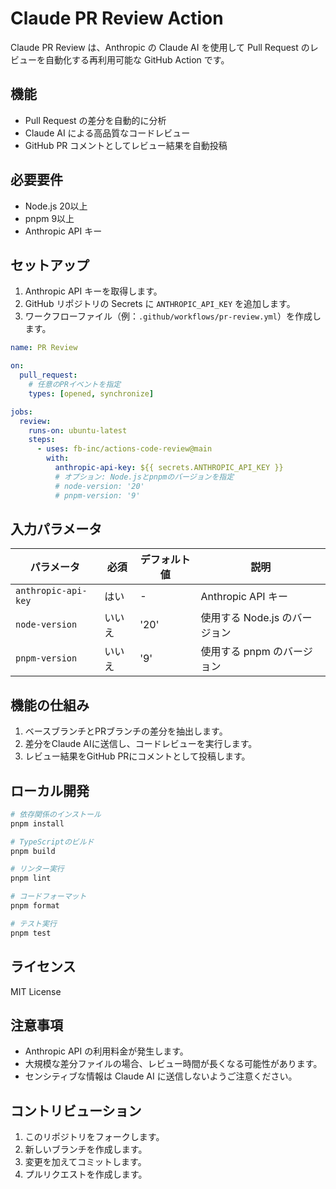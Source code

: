 # Claude PR Review Action

Claude PR Review は、Anthropic の Claude AI を使用して Pull Request のレビューを自動化する再利用可能な GitHub Action です。

## 機能

- Pull Request の差分を自動的に分析
- Claude AI による高品質なコードレビュー
- GitHub PR コメントとしてレビュー結果を自動投稿

## 必要要件

- Node.js 20以上
- pnpm 9以上
- Anthropic API キー

## セットアップ

1. Anthropic API キーを取得します。
2. GitHub リポジトリの Secrets に `ANTHROPIC_API_KEY` を追加します。
3. ワークフローファイル（例：`.github/workflows/pr-review.yml`）を作成します。

```yaml
name: PR Review

on:
  pull_request:
    # 任意のPRイベントを指定
    types: [opened, synchronize]

jobs:
  review:
    runs-on: ubuntu-latest
    steps:
      - uses: fb-inc/actions-code-review@main
        with:
          anthropic-api-key: ${{ secrets.ANTHROPIC_API_KEY }}
          # オプション: Node.jsとpnpmのバージョンを指定
          # node-version: '20'
          # pnpm-version: '9'
```

## 入力パラメータ

| パラメータ | 必須 | デフォルト値 | 説明 |
|------------|------|--------------|------|
| `anthropic-api-key` | はい | - | Anthropic API キー |
| `node-version` | いいえ | '20' | 使用する Node.js のバージョン |
| `pnpm-version` | いいえ | '9' | 使用する pnpm のバージョン |

## 機能の仕組み

1. ベースブランチとPRブランチの差分を抽出します。
2. 差分をClaude AIに送信し、コードレビューを実行します。
3. レビュー結果をGitHub PRにコメントとして投稿します。

## ローカル開発

```bash
# 依存関係のインストール
pnpm install

# TypeScriptのビルド
pnpm build

# リンター実行
pnpm lint

# コードフォーマット
pnpm format

# テスト実行
pnpm test
```

## ライセンス

MIT License

## 注意事項

- Anthropic API の利用料金が発生します。
- 大規模な差分ファイルの場合、レビュー時間が長くなる可能性があります。
- センシティブな情報は Claude AI に送信しないようご注意ください。

## コントリビューション

1. このリポジトリをフォークします。
2. 新しいブランチを作成します。
3. 変更を加えてコミットします。
4. プルリクエストを作成します。